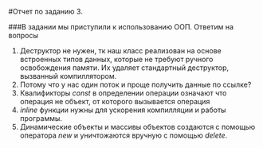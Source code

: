#Отчет по заданию 3. 

###В задании мы приступили к использованию ООП. Ответим на вопросы
1) Деструктор не нужен, тк наш класс реализован на основе встроенных типов
данных, которые не требуют ручного освобождения памяти. Их удаляет 
стандартный деструктор, вызванный компиллятором.
2) Потому что у нас один поток и проще получить данные по ссылке?
3) Квалификторы _const_ в определении операции означают что операция не объект,
 от которого вызывается операция
4) _inline_ функции нужны для ускорения компилляции и работы программы.
5) Динамические объекты и массивы объектов создаются с помощью оператора _new_
и уничтожаются вручную с помощью _delete_.
